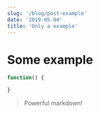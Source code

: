 ```yaml
---
slug: '/blog/post-example'
date: '2019-05-04'
title: 'Only a example'
---
```


# Some example

```js
function() {

}
```

> Powerful markdown!
